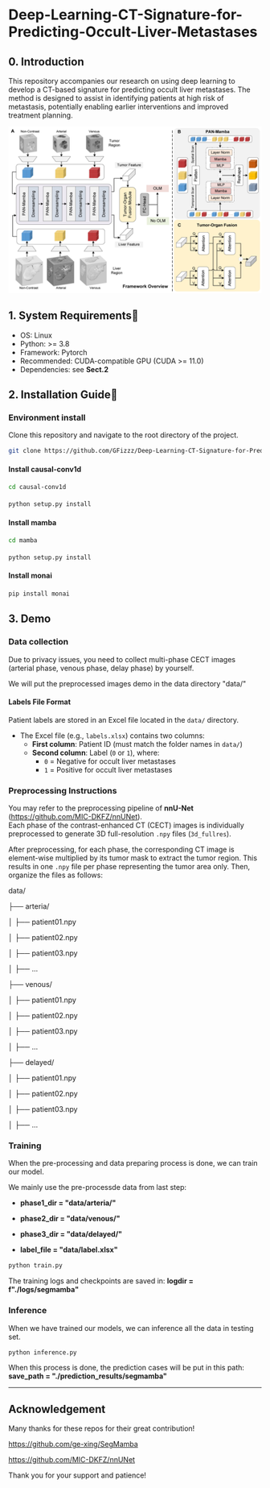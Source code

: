 # Deep-Learning-CT-Signature-for-Predicting-Occult-Liver-Metastases

## 0. Introduction

This repository accompanies our research on using deep learning to develop a CT-based signature for predicting occult liver metastases. The method is designed to assist in identifying patients at high risk of metastasis, potentially enabling earlier interventions and improved treatment planning.

![Model Overview](images/our_framework.jpg)

## 1. System Requirements🔧

- OS: Linux
- Python: >= 3.8
- Framework: Pytorch
- Recommended: CUDA-compatible GPU (CUDA >= 11.0)
- Dependencies: see **Sect.2**

## 2. Installation Guide📅

### Environment install
Clone this repository and navigate to the root directory of the project.

```bash
git clone https://github.com/GFizzz/Deep-Learning-CT-Signature-for-Predicting-Occult-Liver-Metastases.git

```
#### Install causal-conv1d

```bash
cd causal-conv1d

python setup.py install
```

#### Install mamba

```bash
cd mamba

python setup.py install
```

#### Install monai 

```bash
pip install monai
```

## 3. Demo

### Data collection

Due to privacy issues, you need to collect multi-phase CECT images (arterial phase, venous phase, delay phase) by yourself.

We will put the preprocessed images demo in the data directory "data/"

#### Labels File Format

Patient labels are stored in an Excel file located in the `data/` directory.

- The Excel file (e.g., `labels.xlsx`) contains two columns:
  - **First column**: Patient ID (must match the folder names in `data/`)
  - **Second column**: Label (`0` or `1`), where:
    - `0` = Negative for occult liver metastases
    - `1` = Positive for occult liver metastases

### Preprocessing Instructions

You may refer to the preprocessing pipeline of **nnU-Net** (https://github.com/MIC-DKFZ/nnUNet).  
Each phase of the contrast-enhanced CT (CECT) images is individually preprocessed to generate 3D full-resolution `.npy` files (`3d_fullres`).

After preprocessing, for each phase, the corresponding CT image is element-wise multiplied by its tumor mask to extract the tumor region. This results in one `.npy` file per phase representing the tumor area only.
Then, organize the files as follows:

data/

├── arteria/

│ ├── patient01.npy

│ ├── patient02.npy

│ ├── patient03.npy

│ ├── ...

├── venous/

│ ├── patient01.npy

│ ├── patient02.npy

│ ├── patient03.npy

│ ├── ...

├── delayed/

│ ├── patient01.npy

│ ├── patient02.npy

│ ├── patient03.npy

│ ├── ...


### Training 

When the pre-processing and data preparing process is done, we can train our model.

We mainly use the pre-processde data from last step: 

- **phase1_dir = "data/arteria/"**

- **phase2_dir = "data/venous/"**

- **phase3_dir = "data/delayed/"**

- **label_file = "data/label.xlsx"**

```bash 
python train.py
```

The training logs and checkpoints are saved in:
**logdir = f"./logs/segmamba"**




### Inference 

When we have trained our models, we can inference all the data in testing set.

```bash 
python inference.py
```

When this process is done, the prediction cases will be put in this path:
**save_path = "./prediction_results/segmamba"**


---
## Acknowledgement
Many thanks for these repos for their great contribution!

https://github.com/ge-xing/SegMamba 

https://github.com/MIC-DKFZ/nnUNet


Thank you for your support and patience!


